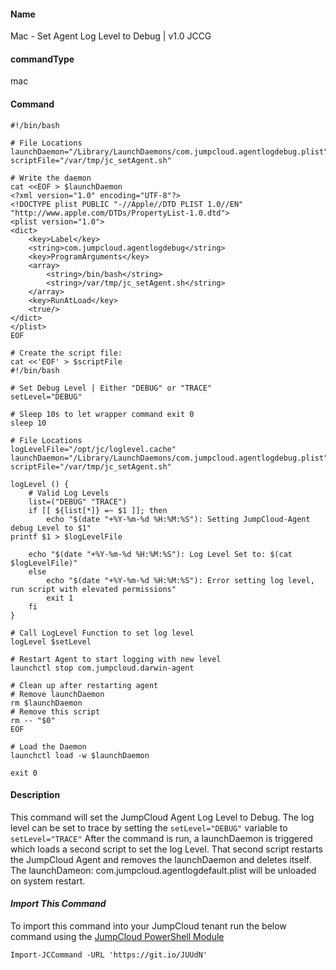 #### Name

Mac - Set Agent Log Level to Debug | v1.0 JCCG

#### commandType

mac

#### Command

```
#!/bin/bash

# File Locations
launchDaemon="/Library/LaunchDaemons/com.jumpcloud.agentlogdebug.plist"
scriptFile="/var/tmp/jc_setAgent.sh"

# Write the daemon
cat <<EOF > $launchDaemon
<?xml version="1.0" encoding="UTF-8"?>
<!DOCTYPE plist PUBLIC "-//Apple//DTD PLIST 1.0//EN" "http://www.apple.com/DTDs/PropertyList-1.0.dtd">
<plist version="1.0">
<dict>
	<key>Label</key>
	<string>com.jumpcloud.agentlogdebug</string>
	<key>ProgramArguments</key>
	<array>
		<string>/bin/bash</string>
		<string>/var/tmp/jc_setAgent.sh</string>
	</array>
    <key>RunAtLoad</key>
	<true/>
</dict>
</plist>
EOF

# Create the script file:
cat <<'EOF' > $scriptFile
#!/bin/bash

# Set Debug Level | Either "DEBUG" or "TRACE"
setLevel="DEBUG"

# Sleep 10s to let wrapper command exit 0
sleep 10

# File Locations
logLevelFile="/opt/jc/loglevel.cache"
launchDaemon="/Library/LaunchDaemons/com.jumpcloud.agentlogdebug.plist"
scriptFile="/var/tmp/jc_setAgent.sh"

logLevel () {
    # Valid Log Levels
    list=("DEBUG" "TRACE")
    if [[ ${list[*]} =~ $1 ]]; then
        echo "$(date "+%Y-%m-%d %H:%M:%S"): Setting JumpCloud-Agent debug Level to $1"
printf $1 > $logLevelFile

    echo "$(date "+%Y-%m-%d %H:%M:%S"): Log Level Set to: $(cat $logLevelFile)"
    else
        echo "$(date "+%Y-%m-%d %H:%M:%S"): Error setting log level, run script with elevated permissions"
        exit 1
    fi
}

# Call LogLevel Function to set log level
logLevel $setLevel

# Restart Agent to start logging with new level
launchctl stop com.jumpcloud.darwin-agent

# Clean up after restarting agent
# Remove launchDaemon
rm $launchDaemon
# Remove this script
rm -- "$0"
EOF

# Load the Daemon
launchctl load -w $launchDaemon

exit 0
```

#### Description

This command will set the JumpCloud Agent Log Level to Debug. The log level can be set to trace by setting the `setLevel="DEBUG"` variable to `setLevel="TRACE"` After the command is run, a launchDaemon is triggered which loads a second script to set the log Level. That second script restarts the JumpCloud Agent and removes the launchDaemon and deletes itself. The launchDameon: com.jumpcloud.agentlogdefault.plist will be unloaded on system restart.

#### *Import This Command*

To import this command into your JumpCloud tenant run the below command using the [JumpCloud PowerShell Module](https://github.com/TheJumpCloud/support/wiki/Installing-the-JumpCloud-PowerShell-Module)

```
Import-JCCommand -URL 'https://git.io/JUUdN'
```
